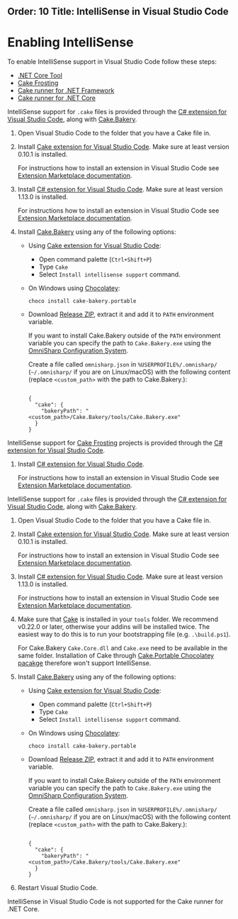 Order: 10
Title: IntelliSense in Visual Studio Code
---

# Enabling IntelliSense

To enable IntelliSense support in Visual Studio Code follow these steps:

<ul class="nav nav-tabs">
    <li class="active"><a data-toggle="tab" href="#tool">.NET Core Tool</a></li>
    <li><a data-toggle="tab" href="#frosting">Cake Frosting</a></li>
    <li><a data-toggle="tab" href="#netfx">Cake runner for .NET Framework</a></li>
    <li><a data-toggle="tab" href="#core">Cake runner for .NET Core</a></li>
</ul>

<div class="tab-content">
    <div id="tool" class="tab-pane fade in active">
        <p>
            IntelliSense support for <code>.cake</code> files is provided through the
            <a href="https://marketplace.visualstudio.com/items?itemName=ms-vscode.csharp">C# extension for Visual Studio Code</a>,
            along with <a href="https://github.com/cake-build/bakery">Cake.Bakery</a>.
        </p>
        <ol>
            <li>
                Open Visual Studio Code to the folder that you have a Cake file in.
            </li>
            <li>
                <p>
                    Install <a href="https://marketplace.visualstudio.com/items/cake-build.cake-vscode">Cake extension for Visual Studio Code</a>.
                    Make sure at least version 0.10.1 is installed.
                </p>
                <div class="alert alert-info">
                    <p>
                        For instructions how to install an extension in Visual Studio Code see
                        <a href="https://code.visualstudio.com/docs/editor/extension-gallery">Extension Marketplace documentation</a>.
                    </p>
                </div>
            </li>
            <li>
                <p>
                    Install <a href="https://marketplace.visualstudio.com/items?itemName=ms-vscode.csharp">C# extension for Visual Studio Code</a>.
                    Make sure at least version 1.13.0 is installed.
                </p>
                <div class="alert alert-info">
                    <p>
                        For instructions how to install an extension in Visual Studio Code see
                        <a href="https://code.visualstudio.com/docs/editor/extension-gallery">Extension Marketplace documentation</a>.
                    </p>
                </div>
            </li>
            <li>
                <p>Install <a href="https://github.com/cake-build/bakery">Cake.Bakery</a> using any of the following options:</p>
                <ul>
                    <li>
                        <p>
                            Using <a href="https://marketplace.visualstudio.com/items/cake-build.cake-vscode">Cake extension for Visual Studio Code</a>:
                        </p>
                        <ul>
                            <li>Open command palette (<code>Ctrl+Shift+P</code>)</li>
                            <li>Type <code>Cake</code></li>
                            <li>Select <code>Install intellisense support</code> command.</li>
                        </ul>
                    </li>
                    <li>
                        <p>
                            On Windows using <a href="https://chocolatey.org/">Chocolatey</a>:
                        </p>
                        <pre><code class="language-cmd">choco install cake-bakery.portable</code></pre>
                    </li>
                    <li>
                        <p>
                            Download <a href="https://github.com/cake-build/bakery/releases">Release ZIP</a>,
                            extract it and add it to <code>PATH</code> environment variable.
                        </p>
                        <div class="alert alert-info">
                            <p>
                                If you want to install Cake.Bakery outside of the <code>PATH</code> environment variable you can specify
                                the path to <code>Cake.Bakery.exe</code> using the
                                <a href="https://github.com/OmniSharp/omnisharp-roslyn/wiki/Configuration-Options" target="_blank">OmniSharp Configuration System</a>.
                            </p>
                            <p>
                                Create a file called <code>omnisharp.json</code> in <code>%USERPROFILE%/.omnisharp/</code>
                                (<code>~/.omnisharp/</code> if you are on Linux/macOS) with the following content
                                (replace <code>&lt;custom_path&gt;</code> with the path to Cake.Bakery.):
                            </p>
<pre><code class="language-json">
{
  "cake": {
    "bakeryPath": "&lt;custom_path&gt;/Cake.Bakery/tools/Cake.Bakery.exe"
  }
}
</code></pre>
                        </div>
                    </li>
                </ul>
            </li>
        </ol>
    </div>
    <div id="frosting" class="tab-pane fade">
        <p>
            IntelliSense support for <a href="../getting-started/running-cake-scripts#cake-frosting">Cake Frosting</a> projects is provided through the
            <a href="https://marketplace.visualstudio.com/items?itemName=ms-vscode.csharp">C# extension for Visual Studio Code</a>.
        </p>
        <ol>
            <li>
                <p>
                    Install <a href="https://marketplace.visualstudio.com/items?itemName=ms-vscode.csharp">C# extension for Visual Studio Code</a>.
                </p>
                <div class="alert alert-info">
                    <p>
                        For instructions how to install an extension in Visual Studio Code see
                        <a href="https://code.visualstudio.com/docs/editor/extension-gallery">Extension Marketplace documentation</a>.
                    </p>
                </div>
            </li>
        </ol>
    </div>
    <div id="netfx" class="tab-pane fade">
        <p>
            IntelliSense support for <code>.cake</code> files is provided through the
            <a href="https://marketplace.visualstudio.com/items?itemName=ms-vscode.csharp">C# extension for Visual Studio Code</a>,
            along with <a href="https://github.com/cake-build/bakery">Cake.Bakery</a>.
        </p>
        <ol>
            <li>
                Open Visual Studio Code to the folder that you have a Cake file in.
            </li>
            <li>
                <p>
                    Install <a href="https://marketplace.visualstudio.com/items/cake-build.cake-vscode">Cake extension for Visual Studio Code</a>.
                    Make sure at least version 0.10.1 is installed.
                </p>
                <div class="alert alert-info">
                    <p>
                        For instructions how to install an extension in Visual Studio Code see
                        <a href="https://code.visualstudio.com/docs/editor/extension-gallery">Extension Marketplace documentation</a>.
                    </p>
                </div>
            </li>
            <li>
                <p>
                    Install <a href="https://marketplace.visualstudio.com/items?itemName=ms-vscode.csharp">C# extension for Visual Studio Code</a>.
                    Make sure at least version 1.13.0 is installed.
                </p>
                <div class="alert alert-info">
                    <p>
                        For instructions how to install an extension in Visual Studio Code see
                        <a href="https://code.visualstudio.com/docs/editor/extension-gallery">Extension Marketplace documentation</a>.
                    </p>
                </div>
            </li>
            <li>
                <p>
                    Make sure that <a href="https://www.nuget.org/packages/Cake/" target="_blank">Cake</a> is installed in your <code>tools</code> folder.
                    We recommend v0.22.0 or later, otherwise your addins will be installed twice.
                    The easiest way to do this is to run your bootstrapping file (e.g. <code>.\build.ps1</code>).
                </p>
                <div class="alert alert-warning">
                    <p>
                        For Cake.Bakery <code>Cake.Core.dll</code> and <code>Cake.exe</code> need to be available in the same folder.
                        Installation of Cake through <a href="https://chocolatey.org/packages/cake.portable" target="_blank">Cake.Portable Chocolatey pacakge</a>
                        therefore won't support IntelliSense.
                    </p>
                </div>
            </li>
            <li>
                <p>Install <a href="https://github.com/cake-build/bakery">Cake.Bakery</a> using any of the following options:</p>
                <ul>
                    <li>
                        <p>
                            Using <a href="https://marketplace.visualstudio.com/items/cake-build.cake-vscode">Cake extension for Visual Studio Code</a>:
                        </p>
                        <ul>
                            <li>Open command palette (<code>Ctrl+Shift+P</code>)</li>
                            <li>Type <code>Cake</code></li>
                            <li>Select <code>Install intellisense support</code> command.</li>
                        </ul>
                    </li>
                    <li>
                        <p>
                            On Windows using <a href="https://chocolatey.org/">Chocolatey</a>:
                        </p>
                        <pre><code class="language-cmd">choco install cake-bakery.portable</code></pre>
                    </li>
                    <li>
                        <p>
                            Download <a href="https://github.com/cake-build/bakery/releases">Release ZIP</a>,
                            extract it and add it to <code>PATH</code> environment variable.
                        </p>
                        <div class="alert alert-info">
                            <p>
                                If you want to install Cake.Bakery outside of the <code>PATH</code> environment variable you can specify
                                the path to <code>Cake.Bakery.exe</code> using the
                                <a href="https://github.com/OmniSharp/omnisharp-roslyn/wiki/Configuration-Options" target="_blank">OmniSharp Configuration System</a>.
                            </p>
                            <p>
                                Create a file called <code>omnisharp.json</code> in <code>%USERPROFILE%/.omnisharp/</code>
                                (<code>~/.omnisharp/</code> if you are on Linux/macOS) with the following content
                                (replace <code>&lt;custom_path&gt;</code> with the path to Cake.Bakery.):
                            </p>
<pre><code class="language-json">
{
  "cake": {
    "bakeryPath": "&lt;custom_path&gt;/Cake.Bakery/tools/Cake.Bakery.exe"
  }
}
</code></pre>
                        </div>
                    </li>
                </ul>
            </li>
            <li>
                Restart Visual Studio Code.
            </li>
        </ol>
    </div>
    <div id="core" class="tab-pane fade">
        <p>
            IntelliSense in Visual Studio Code is not supported for the Cake runner for .NET Core.
        </p>
    </div>
</div>

[Cake extension for Visual Studio Code]: https://marketplace.visualstudio.com/items/cake-build.cake-vscode
[C# extension for Visual Studio Code]: https://marketplace.visualstudio.com/items?itemName=ms-vscode.csharp
[Extension Marketplace documentation]: https://code.visualstudio.com/docs/editor/extension-gallery
[Cake.Bakery]: https://github.com/cake-build/bakery
[Chocolatey]: https://chocolatey.org/
